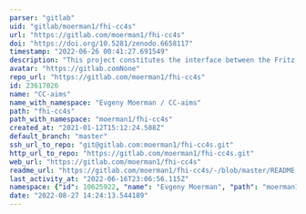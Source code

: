 ```yaml
---
parser: "gitlab"
uid: "gitlab/moerman1/fhi-cc4s"
url: "https://gitlab.com/moerman1/fhi-cc4s"
doi: "https://doi.org/10.5281/zenodo.6658117"
timestamp: "2022-06-26 00:41:27.691549"
description: "This project constitutes the interface between the Fritz Haber Institute ab initio molecular simulations (FHI-aims) and the Coupled Cluster for Solids (CC4S) code developed by Felix Hummel and Adreas Grueneis at the TU Wien.   "
avatar: "https://gitlab.comNone"
repo_url: "https://gitlab.com/moerman1/fhi-cc4s"
id: 23617026
name: "CC-aims"
name_with_namespace: "Evgeny Moerman / CC-aims"
path: "fhi-cc4s"
path_with_namespace: "moerman1/fhi-cc4s"
created_at: "2021-01-12T15:12:24.588Z"
default_branch: "master"
ssh_url_to_repo: "git@gitlab.com:moerman1/fhi-cc4s.git"
http_url_to_repo: "https://gitlab.com/moerman1/fhi-cc4s.git"
web_url: "https://gitlab.com/moerman1/fhi-cc4s"
readme_url: "https://gitlab.com/moerman1/fhi-cc4s/-/blob/master/README.md"
last_activity_at: "2022-06-16T23:06:56.115Z"
namespace: {"id": 10625922, "name": "Evgeny Moerman", "path": "moerman1", "kind": "user", "full_path": "moerman1", "parent_id": null, "avatar_url": "https://secure.gravatar.com/avatar/b476608ee5dad3c67ec8aca320dff0d5?s=80&d=identicon", "web_url": "https://gitlab.com/moerman1"}
date: "2022-08-27 14:24:13.544189"
---
```

